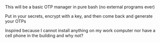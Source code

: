 This will be a basic OTP manager in pure bash (no external programs ever)

Put in your secrets, encrypt with a key, and then come back and
generate your OTPs

Inspired because I cannot install anything on my work computer nor
have a cell phone in the building and why not?
